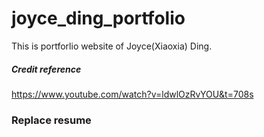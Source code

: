 # joyce_ding_portfolio
This is portforlio website of Joyce(Xiaoxia) Ding. 

##### Credit reference
https://www.youtube.com/watch?v=ldwlOzRvYOU&t=708s


### Replace resume